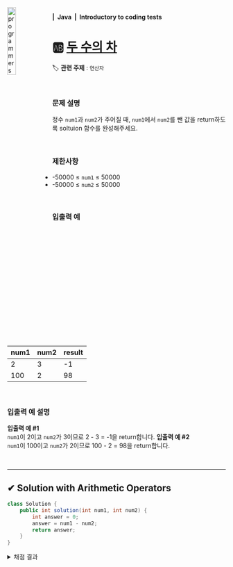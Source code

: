 <img src="https://github.com/MinjuKang727/I_am_Super_Junior/assets/108849480/76b4882b-8e97-408f-a9b2-5b262f2554d7" alt="programmers logo" align="left" width="20%">

**|&nbsp;&nbsp;Java&nbsp;&nbsp;|&nbsp;&nbsp;Introductory to coding tests**

# 🆎 **[두 수의 차](https://school.programmers.co.kr/learn/courses/30/lessons/120803)**

🏷 **관련 주제** : `연산자`

<br>

### **문제 설명**

정수 `num1`과 `num2`가 주어질 때, `num1`에서 `num2`를 뺀 값을 return하도록 soltuion 함수를 완성해주세요.

<br>

### **제한사항**
-   \-50000 ≤ `num1` ≤ 50000
-   \-50000 ≤ `num2` ≤ 50000

<br>

### **입출력 예**
| **num1** | **num2** | **result** |
| --- | --- | --- |
| 2 | 3 | \-1 |
| 100 | 2 | 98 |

<br>

### **입출력 예 설명**
**입출력 예 #1**  
`num1`이 2이고 `num2`가 3이므로 2 - 3 = -1을 return합니다.
**입출력 예 #2**  
`num1`이 100이고 `num2`가 2이므로 100 - 2 = 98을 return합니다.

<br>

---

## ✔ Solution with Arithmetic Operators
```java
class Solution {
    public int solution(int num1, int num2) {
        int answer = 0;
        answer = num1 - num2;
        return answer;
    }
}
```
<details>
    <summary>채점 결과</summary>

   ![알고리즘코드카타 인증샷](https://github.com/MinjuKang727/I_am_Super_Junior/assets/108849480/321e6287-851a-46f7-adfc-5883919d95b2)
</details>
